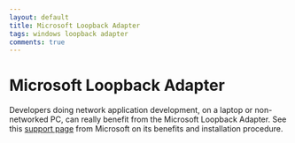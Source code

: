 ```yaml
---
layout: default
title: Microsoft Loopback Adapter
tags: windows loopback adapter
comments: true
---
```

# Microsoft Loopback Adapter

Developers doing network application development, on a laptop or non-networked PC, can really benefit from the Microsoft Loopback Adapter. See this [support page](http://support.microsoft.com/kb/839013/en) from Microsoft on its benefits and installation procedure.
